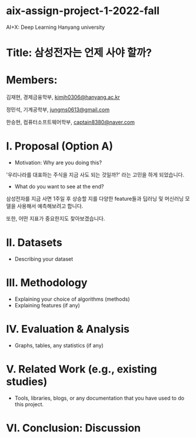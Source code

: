 # aix-assign-project-1-2022-fall
AI+X: Deep Learning Hanyang university

# Title: 삼성전자는 언제 사야 할까?



# Members: 

김재현, 경제금융학부, kimjh0306@hanyang.ac.kr

정민석, 기계공학부, jungms0613@gmail.com

한승현, 컴퓨터소프트웨어학부, captain8380@naver.com


# I. Proposal (Option A)


- Motivation: Why are you doing this?

'우리나라를 대표하는 주식을 지금 사도 되는 것일까?' 라는 고민을 하게 되었습니다.


- What do you want to see at the end?

삼성전자를 지금 사면 1주일 후 상승할 지를 다양한 feature들과 딥러닝 및 머신러닝 모델을 사용해서 예측해보려고 합니다.

또한, 어떤 지표가 중요한지도 찾아보겠습니다.


# II. Datasets
- Describing your dataset 

# III. Methodology 
- Explaining your choice of algorithms (methods)
- Explaining features (if any)

# IV. Evaluation & Analysis
- Graphs, tables, any statistics (if any)

# V. Related Work (e.g., existing studies)
- Tools, libraries, blogs, or any documentation that you have used to do this project.

# VI. Conclusion: Discussion
